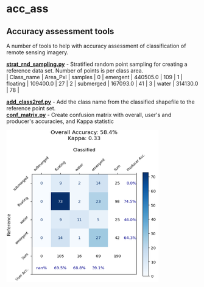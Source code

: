# acc_ass
## Accuracy assessment tools
A number of tools to help with accuracy assessment of classification of remote sensing imagery.

<b>[strat_rnd_sampling.py](https://github.com/timwh/acc_ass/blob/main/strat_rnd_sampling.py)</b>  - Stratified random point sampling for creating a reference data set. Number of points is per class area. <br>
 | Class_name | Area_Pxl	| samples |
0 |	emergent |	440505.0	| 109 |
1	| floating	| 109400.0	| 27 |
2	| submerged	| 167093.0	| 41 |
3	| water	| 314130.0 |	78 |

<b>[add_class2ref.py](https://github.com/timwh/acc_ass/blob/main/add_class2ref.py)</b> - Add the class name from the classified shapefile to the reference point set. <br>
<b>[conf_matrix.py](https://github.com/timwh/acc_ass/blob/main/conf_matrix.py)</b> - Create confusion matrix with overall, user's and producer's accuracies, and Kappa statistic

<img src="https://github.com/timwh/acc_ass/blob/main/images/Screenshot2025-03-28160534.png" width="400" height="400" />
